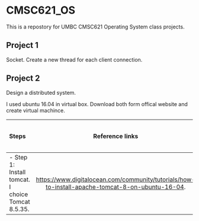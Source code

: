 # CMSC621_OS

This is a repostory for UMBC CMSC621 Operating System class projects.

## Project 1
Socket. Create a new thread for each client connection.

## Project 2
Design a distributed system. 

I used ubuntu 16.04 in virtual box. Download both form offical website and create virtual machince.

|Steps|Reference links|Back-up web page|
|:-|:-:|-|
|- Step 1: Install tomcat. I choice Tomcat 8.5.35.|https://www.digitalocean.com/community/tutorials/how-to-install-apache-tomcat-8-on-ubuntu-16-04.|<a href="proj2_DS_Design/How To Install Apache Tomcat 8 on Ubuntu 16.04 _ DigitalOcean.htm">Install tomcat.</a>|
